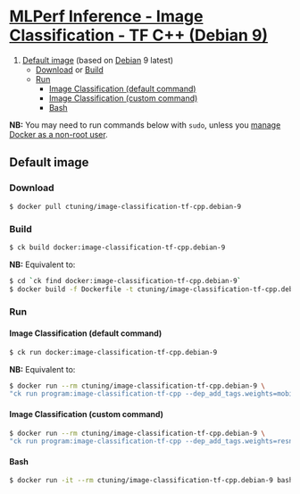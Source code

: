 # [MLPerf Inference - Image Classification - TF C++ (Debian 9)](https://hub.docker.com/r/ctuning/image-classification-tf-cpp.debian-9)

1. [Default image](#image_default) (based on [Debian](https://hub.docker.com/_/debian/) 9 latest)
    - [Download](#image_default_download) or [Build](#image_default_build)
    - [Run](#image_default_run)
        - [Image Classification (default command)](#image_default_run_default)
        - [Image Classification (custom command)](#image_default_run_custom)
        - [Bash](#image_default_run_bash)

**NB:** You may need to run commands below with `sudo`, unless you
[manage Docker as a non-root user](https://docs.docker.com/install/linux/linux-postinstall/#manage-docker-as-a-non-root-user).

<a name="image_default"></a>
## Default image

<a name="image_default_download"></a>
### Download
```
$ docker pull ctuning/image-classification-tf-cpp.debian-9
```

<a name="image_default_build"></a>
### Build
```bash
$ ck build docker:image-classification-tf-cpp.debian-9
```
**NB:** Equivalent to:
```bash
$ cd `ck find docker:image-classification-tf-cpp.debian-9`
$ docker build -f Dockerfile -t ctuning/image-classification-tf-cpp.debian-9 .
```

<a name="image_default_run"></a>
### Run

<a name="image_default_run_default"></a>
#### Image Classification (default command)
```bash
$ ck run docker:image-classification-tf-cpp.debian-9
```
**NB:** Equivalent to:
```bash
$ docker run --rm ctuning/image-classification-tf-cpp.debian-9 \
"ck run program:image-classification-tf-cpp --dep_add_tags.weights=mobilenet,non-quantized --env.CK_BATCH_COUNT=2"
```

<a name="image_default_run_custom"></a>
#### Image Classification (custom command)
```bash
$ docker run --rm ctuning/image-classification-tf-cpp.debian-9 \
"ck run program:image-classification-tf-cpp --dep_add_tags.weights=resnet --env.CK_BATCH_COUNT=10"
```

<a name="image_default_run_bash"></a>
#### Bash
```bash
$ docker run -it --rm ctuning/image-classification-tf-cpp.debian-9 bash
```
